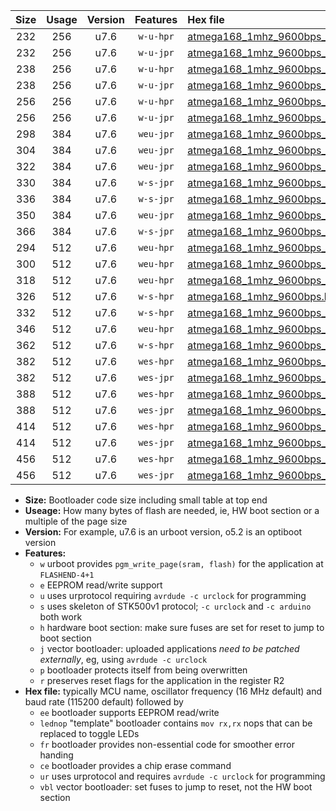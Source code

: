 |Size|Usage|Version|Features|Hex file|
|:-:|:-:|:-:|:-:|:--|
|232|256|u7.6|`w-u-hpr`|[atmega168_1mhz_9600bps_ur.hex](https://raw.githubusercontent.com/stefanrueger/urboot/main//atmega168_1mhz_9600bps_ur.hex)|
|232|256|u7.6|`w-u-jpr`|[atmega168_1mhz_9600bps_ur_vbl.hex](https://raw.githubusercontent.com/stefanrueger/urboot/main//atmega168_1mhz_9600bps_ur_vbl.hex)|
|238|256|u7.6|`w-u-hpr`|[atmega168_1mhz_9600bps_lednop_ur.hex](https://raw.githubusercontent.com/stefanrueger/urboot/main//atmega168_1mhz_9600bps_lednop_ur.hex)|
|238|256|u7.6|`w-u-jpr`|[atmega168_1mhz_9600bps_lednop_ur_vbl.hex](https://raw.githubusercontent.com/stefanrueger/urboot/main//atmega168_1mhz_9600bps_lednop_ur_vbl.hex)|
|256|256|u7.6|`w-u-hpr`|[atmega168_1mhz_9600bps_lednop_fr_ur.hex](https://raw.githubusercontent.com/stefanrueger/urboot/main//atmega168_1mhz_9600bps_lednop_fr_ur.hex)|
|256|256|u7.6|`w-u-jpr`|[atmega168_1mhz_9600bps_lednop_fr_ur_vbl.hex](https://raw.githubusercontent.com/stefanrueger/urboot/main//atmega168_1mhz_9600bps_lednop_fr_ur_vbl.hex)|
|298|384|u7.6|`weu-jpr`|[atmega168_1mhz_9600bps_ee_ur_vbl.hex](https://raw.githubusercontent.com/stefanrueger/urboot/main//atmega168_1mhz_9600bps_ee_ur_vbl.hex)|
|304|384|u7.6|`weu-jpr`|[atmega168_1mhz_9600bps_ee_lednop_ur_vbl.hex](https://raw.githubusercontent.com/stefanrueger/urboot/main//atmega168_1mhz_9600bps_ee_lednop_ur_vbl.hex)|
|322|384|u7.6|`weu-jpr`|[atmega168_1mhz_9600bps_ee_lednop_fr_ur_vbl.hex](https://raw.githubusercontent.com/stefanrueger/urboot/main//atmega168_1mhz_9600bps_ee_lednop_fr_ur_vbl.hex)|
|330|384|u7.6|`w-s-jpr`|[atmega168_1mhz_9600bps_vbl.hex](https://raw.githubusercontent.com/stefanrueger/urboot/main//atmega168_1mhz_9600bps_vbl.hex)|
|336|384|u7.6|`w-s-jpr`|[atmega168_1mhz_9600bps_lednop_vbl.hex](https://raw.githubusercontent.com/stefanrueger/urboot/main//atmega168_1mhz_9600bps_lednop_vbl.hex)|
|350|384|u7.6|`weu-jpr`|[atmega168_1mhz_9600bps_ee_lednop_fr_ce_ur_vbl.hex](https://raw.githubusercontent.com/stefanrueger/urboot/main//atmega168_1mhz_9600bps_ee_lednop_fr_ce_ur_vbl.hex)|
|366|384|u7.6|`w-s-jpr`|[atmega168_1mhz_9600bps_lednop_fr_vbl.hex](https://raw.githubusercontent.com/stefanrueger/urboot/main//atmega168_1mhz_9600bps_lednop_fr_vbl.hex)|
|294|512|u7.6|`weu-hpr`|[atmega168_1mhz_9600bps_ee_ur.hex](https://raw.githubusercontent.com/stefanrueger/urboot/main//atmega168_1mhz_9600bps_ee_ur.hex)|
|300|512|u7.6|`weu-hpr`|[atmega168_1mhz_9600bps_ee_lednop_ur.hex](https://raw.githubusercontent.com/stefanrueger/urboot/main//atmega168_1mhz_9600bps_ee_lednop_ur.hex)|
|318|512|u7.6|`weu-hpr`|[atmega168_1mhz_9600bps_ee_lednop_fr_ur.hex](https://raw.githubusercontent.com/stefanrueger/urboot/main//atmega168_1mhz_9600bps_ee_lednop_fr_ur.hex)|
|326|512|u7.6|`w-s-hpr`|[atmega168_1mhz_9600bps.hex](https://raw.githubusercontent.com/stefanrueger/urboot/main//atmega168_1mhz_9600bps.hex)|
|332|512|u7.6|`w-s-hpr`|[atmega168_1mhz_9600bps_lednop.hex](https://raw.githubusercontent.com/stefanrueger/urboot/main//atmega168_1mhz_9600bps_lednop.hex)|
|346|512|u7.6|`weu-hpr`|[atmega168_1mhz_9600bps_ee_lednop_fr_ce_ur.hex](https://raw.githubusercontent.com/stefanrueger/urboot/main//atmega168_1mhz_9600bps_ee_lednop_fr_ce_ur.hex)|
|362|512|u7.6|`w-s-hpr`|[atmega168_1mhz_9600bps_lednop_fr.hex](https://raw.githubusercontent.com/stefanrueger/urboot/main//atmega168_1mhz_9600bps_lednop_fr.hex)|
|382|512|u7.6|`wes-hpr`|[atmega168_1mhz_9600bps_ee.hex](https://raw.githubusercontent.com/stefanrueger/urboot/main//atmega168_1mhz_9600bps_ee.hex)|
|382|512|u7.6|`wes-jpr`|[atmega168_1mhz_9600bps_ee_vbl.hex](https://raw.githubusercontent.com/stefanrueger/urboot/main//atmega168_1mhz_9600bps_ee_vbl.hex)|
|388|512|u7.6|`wes-hpr`|[atmega168_1mhz_9600bps_ee_lednop.hex](https://raw.githubusercontent.com/stefanrueger/urboot/main//atmega168_1mhz_9600bps_ee_lednop.hex)|
|388|512|u7.6|`wes-jpr`|[atmega168_1mhz_9600bps_ee_lednop_vbl.hex](https://raw.githubusercontent.com/stefanrueger/urboot/main//atmega168_1mhz_9600bps_ee_lednop_vbl.hex)|
|414|512|u7.6|`wes-hpr`|[atmega168_1mhz_9600bps_ee_lednop_fr.hex](https://raw.githubusercontent.com/stefanrueger/urboot/main//atmega168_1mhz_9600bps_ee_lednop_fr.hex)|
|414|512|u7.6|`wes-jpr`|[atmega168_1mhz_9600bps_ee_lednop_fr_vbl.hex](https://raw.githubusercontent.com/stefanrueger/urboot/main//atmega168_1mhz_9600bps_ee_lednop_fr_vbl.hex)|
|456|512|u7.6|`wes-hpr`|[atmega168_1mhz_9600bps_ee_lednop_fr_ce.hex](https://raw.githubusercontent.com/stefanrueger/urboot/main//atmega168_1mhz_9600bps_ee_lednop_fr_ce.hex)|
|456|512|u7.6|`wes-jpr`|[atmega168_1mhz_9600bps_ee_lednop_fr_ce_vbl.hex](https://raw.githubusercontent.com/stefanrueger/urboot/main//atmega168_1mhz_9600bps_ee_lednop_fr_ce_vbl.hex)|

- **Size:** Bootloader code size including small table at top end
- **Useage:** How many bytes of flash are needed, ie, HW boot section or a multiple of the page size
- **Version:** For example, u7.6 is an urboot version, o5.2 is an optiboot version
- **Features:**
  + `w` urboot provides `pgm_write_page(sram, flash)` for the application at `FLASHEND-4+1`
  + `e` EEPROM read/write support
  + `u` uses urprotocol requiring `avrdude -c urclock` for programming
  + `s` uses skeleton of STK500v1 protocol; `-c urclock` and `-c arduino` both work
  + `h` hardware boot section: make sure fuses are set for reset to jump to boot section
  + `j` vector bootloader: uploaded applications *need to be patched externally*, eg, using `avrdude -c urclock`
  + `p` bootloader protects itself from being overwritten
  + `r` preserves reset flags for the application in the register R2
- **Hex file:** typically MCU name, oscillator frequency (16 MHz default) and baud rate (115200 default) followed by
  + `ee` bootloader supports EEPROM read/write
  + `lednop` "template" bootloader contains `mov rx,rx` nops that can be replaced to toggle LEDs
  + `fr` bootloader provides non-essential code for smoother error handing
  + `ce` bootloader provides a chip erase command
  + `ur` uses urprotocol and requires `avrdude -c urclock` for programming
  + `vbl` vector bootloader: set fuses to jump to reset, not the HW boot section
